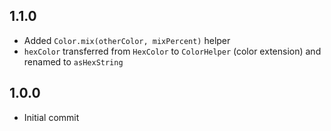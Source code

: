 ## 1.1.0

* Added `Color.mix(otherColor, mixPercent)` helper
* `hexColor` transferred from `HexColor` to `ColorHelper` (color extension) and renamed to `asHexString`

## 1.0.0

* Initial commit
